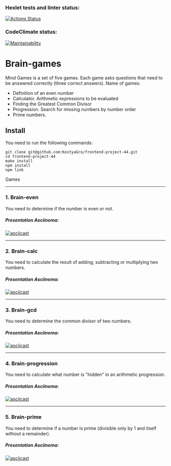 ### Hexlet tests and linter status:
[![Actions Status](https://github.com/KostyaGro/frontend-project-44/workflows/hexlet-check/badge.svg)](https://github.com/KostyaGro/frontend-project-44/actions)

### CodeClimate status:

[![Maintainability](https://api.codeclimate.com/v1/badges/53a325a423f4dbec2f63/maintainability)](https://codeclimate.com/github/KostyaGro/frontend-project-44/maintainability)


# Brain-games
Mind Games is a set of five games. Each game asks questions that need to be answered correctly (three correct answers).
Name of games:
* Definition of an even number
* Calculator. Arithmetic expressions to be evaluated
* Finding the Greatest Common Divisor
* Progression. Search for missing numbers by number order
* Prime numbers.

## Install
You need to run the following commands:
```
git clone git@github.com:KostyaGro/frontend-project-44.git
cd frontend-project-44
make install
npm install
npm link
``` 

Games
***
### 1. Brain-even
You need to determine if the number is even or not.
##### Presentation Asciinema:
[![asciicast](https://asciinema.org/a/zKOZYGlkOw5sUVhUbPWnpd8ZX.svg)](https://asciinema.org/a/zKOZYGlkOw5sUVhUbPWnpd8ZX)
***
 
### 2. Brain-calc
You need to calculate the result of adding, subtracting or multiplying two numbers.
##### Presentation Asciinema:
[![asciicast](https://asciinema.org/a/UOrQDwME9j61BDSZvmLGI4FMg.svg)](https://asciinema.org/a/UOrQDwME9j61BDSZvmLGI4FMg)
***

### 3. Brain-gcd
You need to determine the common divisor of two numbers.
##### Presentation Asciinema:
[![asciicast](https://asciinema.org/a/aGl0GrkFcUBnsi4CgT0v6IQ9G.svg)](https://asciinema.org/a/aGl0GrkFcUBnsi4CgT0v6IQ9G)
*** 

### 4. Brain-progression
You need to calculate what number is "hidden" in an arithmetic progression.
##### Presentation Asciinema:
[![asciicast](https://asciinema.org/a/Ej8JHicNUSTOHia75AxtWO05e.svg)](https://asciinema.org/a/Ej8JHicNUSTOHia75AxtWO05e)
***

### 5. Brain-prime
You need to determine if a number is prime (divisible only by 1 and itself without a remainder).
##### Presentation Asciinema:
[![asciicast](https://asciinema.org/a/C9wntBBBv8wVkGsTaRyJiX0Uq.svg)](https://asciinema.org/a/C9wntBBBv8wVkGsTaRyJiX0Uq)
